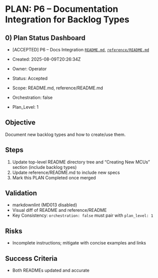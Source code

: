 # PLAN: P6 – Documentation Integration for Backlog Types

## 0) Plan Status Dashboard
- [ACCEPTED] P6 – Docs Integration [`README.md`](README.md), [`reference/README.md`](reference/README.md)

- Created: 2025-08-09T20:26:34Z
- Owner: Operator
- Status: Accepted
- Scope: README.md, reference/README.md
- Orchestration: false
- Plan_Level: 1

## Objective
Document new backlog types and how to create/use them.

## Steps
1. Update top-level README directory tree and “Creating New MCUs” section (include backlog types)
2. Update reference/README.md to include new specs
3. Mark this PLAN Completed once merged

## Validation
- markdownlint (MD013 disabled)
- Visual diff of README and reference/README
- Key Consistency: `orchestration: false` must pair with `plan_level: 1`

## Risks
- Incomplete instructions; mitigate with concise examples and links

## Success Criteria
- Both READMEs updated and accurate

